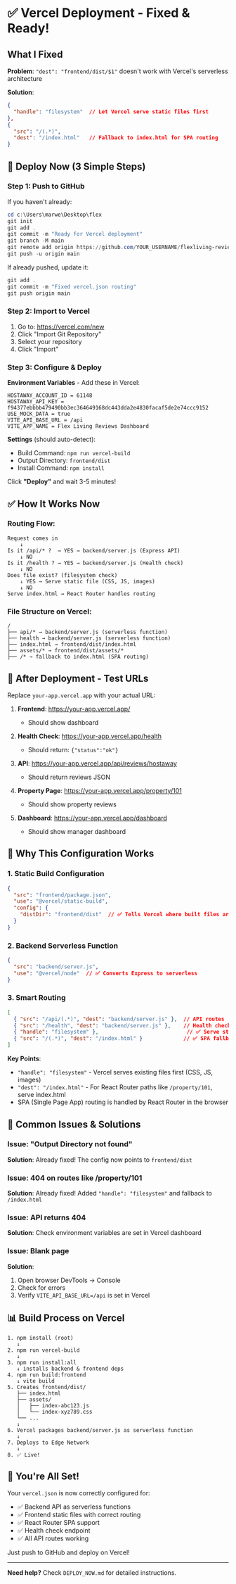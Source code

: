 # ✅ Vercel Deployment - Fixed & Ready!

## What I Fixed

**Problem**: `"dest": "frontend/dist/$1"` doesn't work with Vercel's serverless architecture

**Solution**: 
```json
{
  "handle": "filesystem"  // Let Vercel serve static files first
},
{
  "src": "/(.*)",
  "dest": "/index.html"   // Fallback to index.html for SPA routing
}
```

## 🚀 Deploy Now (3 Simple Steps)

### Step 1: Push to GitHub

If you haven't already:

```powershell
cd c:\Users\marwe\Desktop\flex
git init
git add .
git commit -m "Ready for Vercel deployment"
git branch -M main
git remote add origin https://github.com/YOUR_USERNAME/flexliving-reviews.git
git push -u origin main
```

If already pushed, update it:

```powershell
git add .
git commit -m "Fixed vercel.json routing"
git push origin main
```

### Step 2: Import to Vercel

1. Go to: https://vercel.com/new
2. Click "Import Git Repository"
3. Select your repository
4. Click "Import"

### Step 3: Configure & Deploy

**Environment Variables** - Add these in Vercel:

```
HOSTAWAY_ACCOUNT_ID = 61148
HOSTAWAY_API_KEY = f94377ebbbb479490bb3ec364649168dc443dda2e4830facaf5de2e74ccc9152
USE_MOCK_DATA = true
VITE_API_BASE_URL = /api
VITE_APP_NAME = Flex Living Reviews Dashboard
```

**Settings** (should auto-detect):
- Build Command: `npm run vercel-build`
- Output Directory: `frontend/dist`
- Install Command: `npm install`

Click **"Deploy"** and wait 3-5 minutes!

## ✅ How It Works Now

### Routing Flow:

```
Request comes in
    ↓
Is it /api/* ?  → YES → backend/server.js (Express API)
    ↓ NO
Is it /health ? → YES → backend/server.js (Health check)
    ↓ NO
Does file exist? (filesystem check)
    ↓ YES → Serve static file (CSS, JS, images)
    ↓ NO
Serve index.html → React Router handles routing
```

### File Structure on Vercel:

```
/
├── api/* → backend/server.js (serverless function)
├── health → backend/server.js (serverless function)
├── index.html → frontend/dist/index.html
├── assets/* → frontend/dist/assets/*
├── /* → fallback to index.html (SPA routing)
```

## 🧪 After Deployment - Test URLs

Replace `your-app.vercel.app` with your actual URL:

1. **Frontend**: https://your-app.vercel.app/
   - Should show dashboard

2. **Health Check**: https://your-app.vercel.app/health
   - Should return: `{"status":"ok"}`

3. **API**: https://your-app.vercel.app/api/reviews/hostaway
   - Should return reviews JSON

4. **Property Page**: https://your-app.vercel.app/property/101
   - Should show property reviews

5. **Dashboard**: https://your-app.vercel.app/dashboard
   - Should show manager dashboard

## 🎯 Why This Configuration Works

### 1. **Static Build Configuration**
```json
{
  "src": "frontend/package.json",
  "use": "@vercel/static-build",
  "config": {
    "distDir": "frontend/dist"  // ✅ Tells Vercel where built files are
  }
}
```

### 2. **Backend Serverless Function**
```json
{
  "src": "backend/server.js",
  "use": "@vercel/node"  // ✅ Converts Express to serverless
}
```

### 3. **Smart Routing**
```json
[
  { "src": "/api/(.*)", "dest": "backend/server.js" },  // API routes
  { "src": "/health", "dest": "backend/server.js" },    // Health check
  { "handle": "filesystem" },                            // ✅ Serve static files
  { "src": "/(.*)", "dest": "/index.html" }             // ✅ SPA fallback
]
```

**Key Points**:
- `"handle": "filesystem"` - Vercel serves existing files first (CSS, JS, images)
- `"dest": "/index.html"` - For React Router paths like `/property/101`, serve index.html
- SPA (Single Page App) routing is handled by React Router in the browser

## 🐛 Common Issues & Solutions

### Issue: "Output Directory not found"

**Solution**: Already fixed! The config now points to `frontend/dist`

### Issue: 404 on routes like /property/101

**Solution**: Already fixed! Added `"handle": "filesystem"` and fallback to `/index.html`

### Issue: API returns 404

**Solution**: Check environment variables are set in Vercel dashboard

### Issue: Blank page

**Solution**: 
1. Open browser DevTools → Console
2. Check for errors
3. Verify `VITE_API_BASE_URL=/api` is set in Vercel

## 📊 Build Process on Vercel

```
1. npm install (root)
   ↓
2. npm run vercel-build
   ↓
3. npm run install:all
   ↓ installs backend & frontend deps
4. npm run build:frontend
   ↓ vite build
5. Creates frontend/dist/
   ├── index.html
   ├── assets/
   │   ├── index-abc123.js
   │   └── index-xyz789.css
   └── ...
   ↓
6. Vercel packages backend/server.js as serverless function
   ↓
7. Deploys to Edge Network
   ↓
8. ✅ Live!
```

## 🎉 You're All Set!

Your `vercel.json` is now correctly configured for:
- ✅ Backend API as serverless functions
- ✅ Frontend static files with correct routing
- ✅ React Router SPA support
- ✅ Health check endpoint
- ✅ All API routes working

Just push to GitHub and deploy on Vercel!

---

**Need help?** Check `DEPLOY_NOW.md` for detailed instructions.
